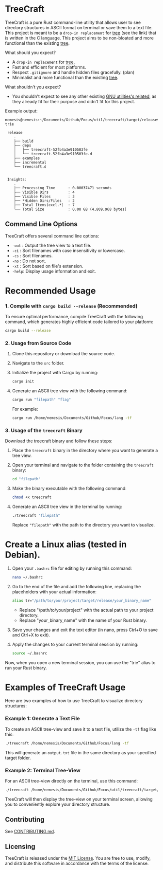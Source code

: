 # TreeCraft

TreeCraft is a pure Rust command-line utility that allows user to see directory structures in ASCII format on terminal or save them to a text file. This project is meant to be a `drop-in replacement` for [tree](https://github.com/Old-Man-Programmer/tree.git) (see the link) that is written in the C language. This project aims to be non-bloated and more functional than the existing [tree](https://github.com/Old-Man-Programmer/tree.git).


What should you expect?

- A `drop-in replacement` for [tree](https://github.com/Old-Man-Programmer/tree.git).
- Fast and efficient for most platforms.
- Respect `.gitignore` and handle hidden files gracefully. (plan)
- Minimalist and more functional than the existing [tree](https://github.com/Old-Man-Programmer/tree.git).


What shouldn't you expect?

- You shouldn't expect to see any other existing [GNU utilities's related](https://github.com/coreutils/coreutils.git), as they already fit for their purpose and didn't fit for this project.


Example output:

```
nemesis@nemesis:~/Documents/Github/Focus/util/treecraft/target/release$ trie

 release
    .
    ├── build
    ├── deps
    │   ├── treecraft-52fb4a3e910503fe
    │   └── treecraft-52fb4a3e910503fe.d
    ├── examples
    ├── incremental
    └── treecraft.d


 Insights:
    .
    ├── Processing Time      : 0.00037471 seconds
    ├── Visible Dirs         : 4
    ├── Visible Files        : 3
    ├── *Hidden Dirs/Files   : 2
    ├── Total Items(excl.*)  : 7
    └── Total Size           : 0.00 GB (4,809,968 bytes)
```

## Command Line Options

TreeCraft offers several command line options:

- `-out` : Output the tree view to a text file.
- `-ci`  : Sort filenames with case insensitivity or lowercase.
- `-cs`  : Sort filenames.
- `-no`  : Do not sort.
- `-xt`  : Sort based on file's extension.
- `-help`: Display usage information and exit.


# Recommended Usage

### 1. Compile with `cargo build --release` (Recommended)

To ensure optimal performance, compile TreeCraft with the following command, which generates highly efficient code tailored to your platform:

```bash
cargo build --release
```

### 2. Usage from Source Code

1. Clone this repository or download the source code.

2. Navigate to the `src` folder.

3. Initialize the project with Cargo by running:

   ```bash
   cargo init
   ```

4. Generate an ASCII tree view with the following command:

   ```bash
   cargo run "filepath" "flag"
   ```

   For example:

   ```bash
   cargo run /home/nemesis/Documents/Github/Focus/lang -tf
   ```

### 3. Usage of the `treecraft` Binary

Download the treecraft binary and follow these steps:

1. Place the `treecraft` binary in the directory where you want to generate a tree view.

2. Open your terminal and navigate to the folder containing the `treecraft` binary:

   ```bash
   cd "filepath"
   ```

3. Make the binary executable with the following command:

   ```bash
   chmod +x treecraft
   ```

4. Generate an ASCII tree view in the terminal by running:

   ```bash
   ./treecraft "filepath"
   ```

   Replace `"filepath"` with the path to the directory you want to visualize.


# Create a Linux alias (tested in Debian).

1. Open your `.bashrc` file for editing by running this command:

   ```bash
   nano ~/.bashrc
   ```

2. Go to the end of the file and add the following line, replacing the placeholders with your actual information:

   ```bash
   alias tr="/path/to/your/project/target/release/your_binary_name"
   ```

   - Replace "/path/to/your/project" with the actual path to your project directory.
   - Replace "your_binary_name" with the name of your Rust binary.

3. Save your changes and exit the text editor (in nano, press Ctrl+O to save and Ctrl+X to exit).

4. Apply the changes to your current terminal session by running:

   ```bash
   source ~/.bashrc
   ```

Now, when you open a new terminal session, you can use the "trie" alias to run your Rust binary.

# Examples of TreeCraft Usage

Here are two examples of how to use TreeCraft to visualize directory structures:

### Example 1: Generate a Text File

To create an ASCII tree-view and save it to a text file, utilize the `-tf` flag like this:

```bash
./treecraft /home/nemesis/Documents/Github/Focus/lang -tf
```

This will generate an `output.txt` file in the same directory as your specified target folder.

### Example 2: Terminal Tree-View

For an ASCII tree-view directly on the terminal, use this command:

```bash
./treecraft /home/nemesis/Documents/Github/Focus/util/treecraft/target/release
```

TreeCraft will then display the tree-view on your terminal screen, allowing you to conveniently explore your directory structure.

## Contributing

See [CONTRIBUTING.md](https://github.com/allaboutevemirolive/treecraft/blob/main/CONTRIBUTING.md).

## Licensing

TreeCraft is released under the [MIT License](https://github.com/allaboutevemirolive/treecraft/blob/main/LICENSE.md). You are free to use, modify, and distribute this software in accordance with the terms of the license.